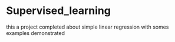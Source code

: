 # Supervised_learning
this a project completed about simple linear regression with somes examples demonstrated 
